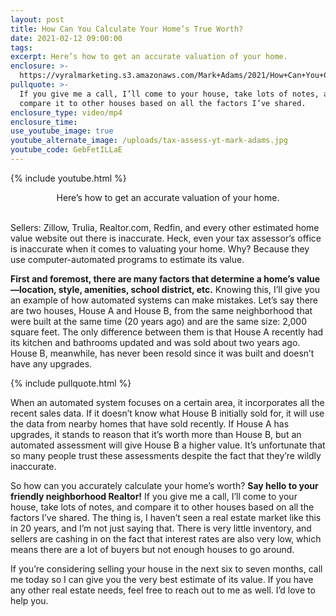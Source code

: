 ```yaml
---
layout: post
title: How Can You Calculate Your Home’s True Worth?
date: 2021-02-12 09:00:00
tags:
excerpt: Here’s how to get an accurate valuation of your home.
enclosure: >-
  https://vyralmarketing.s3.amazonaws.com/Mark+Adams/2021/How+Can+You+Calculate+Your+Home%E2%80%99s+True+Worth_.mp4
pullquote: >-
  If you give me a call, I’ll come to your house, take lots of notes, and
  compare it to other houses based on all the factors I’ve shared.
enclosure_type: video/mp4
enclosure_time:
use_youtube_image: true
youtube_alternate_image: /uploads/tax-assess-yt-mark-adams.jpg
youtube_code: GebFetILLaE
---
```


{% include youtube.html %}

<center>Here&rsquo;s how to get an accurate valuation of your home.</center>

<center>&nbsp;</center>

Sellers: Zillow, Trulia, Realtor.com, Redfin, and every other estimated home value website out there is inaccurate. Heck, even your tax assessor’s office is inaccurate when it comes to valuating your home. Why? Because they use computer-automated programs to estimate its value.&nbsp;&nbsp;

**First and foremost, there are many factors that determine a home’s value—location, style, amenities, school district, etc.** Knowing this, I’ll give you an example of how automated systems can make mistakes. Let’s say there are two houses, House A and House B, from the same neighborhood that were built at the same time (20 years ago) and are the same size: 2,000 square feet. The only difference between them is that House A recently had its kitchen and bathrooms updated and was sold about two years ago. House B, meanwhile, has never been resold since it was built and doesn’t have any upgrades.&nbsp;

{% include pullquote.html %}

When an automated system focuses on a certain area, it incorporates all the recent sales data. If it doesn’t know what House B initially sold for, it will use the data from nearby homes that have sold recently. If House A has upgrades, it stands to reason that it’s worth more than House B, but an automated assessment will give House B a higher value. It’s unfortunate that so many people trust these assessments despite the fact that they’re wildly inaccurate.&nbsp;

So how can you accurately calculate your home’s worth? **Say hello to your friendly neighborhood Realtor\!** If you give me a call, I’ll come to your house, take lots of notes, and compare it to other houses based on all the factors I’ve shared. The thing is, I haven’t seen a real estate market like this in 20 years, and I’m not just saying that. There is very little inventory, and sellers are cashing in on the fact that interest rates are also very low, which means there are a lot of buyers but not enough houses to go around.&nbsp;

If you’re considering selling your house in the next six to seven months, call me today so I can give you the very best estimate of its value. If you have any other real estate needs, feel free to reach out to me as well. I’d love to help you.
